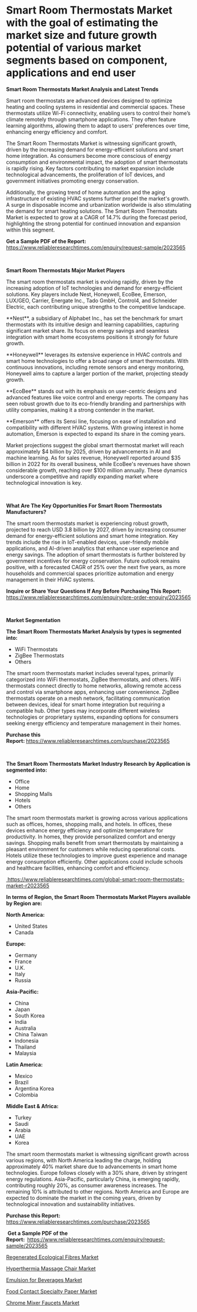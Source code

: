 <p><h1>Smart Room Thermostats Market with the goal of estimating the market size and future growth potential of various market segments based on component, applications and end user</h1></p><p><strong>Smart Room Thermostats Market Analysis and Latest Trends</strong></p>
<p><p>Smart room thermostats are advanced devices designed to optimize heating and cooling systems in residential and commercial spaces. These thermostats utilize Wi-Fi connectivity, enabling users to control their home’s climate remotely through smartphone applications. They often feature learning algorithms, allowing them to adapt to users' preferences over time, enhancing energy efficiency and comfort.</p><p>The Smart Room Thermostats Market is witnessing significant growth, driven by the increasing demand for energy-efficient solutions and smart home integration. As consumers become more conscious of energy consumption and environmental impact, the adoption of smart thermostats is rapidly rising. Key factors contributing to market expansion include technological advancements, the proliferation of IoT devices, and government initiatives promoting energy conservation.</p><p>Additionally, the growing trend of home automation and the aging infrastructure of existing HVAC systems further propel the market's growth. A surge in disposable income and urbanization worldwide is also stimulating the demand for smart heating solutions. The Smart Room Thermostats Market is expected to grow at a CAGR of 14.7% during the forecast period, highlighting the strong potential for continued innovation and expansion within this segment.</p></p>
<p><strong>Get a Sample PDF of the Report:&nbsp;</strong> <a href="https://www.reliableresearchtimes.com/enquiry/request-sample/2023565?utm_campaign=1616&utm_medium=2&utm_source=Github&utm_content=ia&utm_term=30102024&utm_id=smart-room-thermostats">https://www.reliableresearchtimes.com/enquiry/request-sample/2023565</a></p>
<p>&nbsp;</p>
<p><strong>Smart Room Thermostats Major Market Players</strong></p>
<p><p>The smart room thermostats market is evolving rapidly, driven by the increasing adoption of IoT technologies and demand for energy-efficient solutions. Key players include Nest, Honeywell, EcoBee, Emerson, LUX/GEO, Carrier, Energate Inc., Tado GmbH, Control4, and Schneider Electric, each contributing unique strengths to the competitive landscape.</p><p>**Nest**, a subsidiary of Alphabet Inc., has set the benchmark for smart thermostats with its intuitive design and learning capabilities, capturing significant market share. Its focus on energy savings and seamless integration with smart home ecosystems positions it strongly for future growth.</p><p>**Honeywell** leverages its extensive experience in HVAC controls and smart home technologies to offer a broad range of smart thermostats. With continuous innovations, including remote sensors and energy monitoring, Honeywell aims to capture a larger portion of the market, projecting steady growth.</p><p>**EcoBee** stands out with its emphasis on user-centric designs and advanced features like voice control and energy reports. The company has seen robust growth due to its eco-friendly branding and partnerships with utility companies, making it a strong contender in the market.</p><p>**Emerson** offers its Sensi line, focusing on ease of installation and compatibility with different HVAC systems. With growing interest in home automation, Emerson is expected to expand its share in the coming years.</p><p>Market projections suggest the global smart thermostat market will reach approximately $4 billion by 2025, driven by advancements in AI and machine learning. As for sales revenue, Honeywell reported around $35 billion in 2022 for its overall business, while EcoBee's revenues have shown considerable growth, reaching over $100 million annually. These dynamics underscore a competitive and rapidly expanding market where technological innovation is key.</p></p>
<p>&nbsp;</p>
<p><strong>What Are The Key Opportunities For Smart Room Thermostats Manufacturers?</strong></p>
<p><p>The smart room thermostats market is experiencing robust growth, projected to reach USD 3.8 billion by 2027, driven by increasing consumer demand for energy-efficient solutions and smart home integration. Key trends include the rise in IoT-enabled devices, user-friendly mobile applications, and AI-driven analytics that enhance user experience and energy savings. The adoption of smart thermostats is further bolstered by government incentives for energy conservation. Future outlook remains positive, with a forecasted CAGR of 25% over the next five years, as more households and commercial spaces prioritize automation and energy management in their HVAC systems.</p></p>
<p><strong>Inquire or Share Your Questions If Any Before Purchasing This Report:</strong> <a href="https://www.reliableresearchtimes.com/enquiry/pre-order-enquiry/2023565?utm_campaign=1616&utm_medium=2&utm_source=Github&utm_content=ia&utm_term=30102024&utm_id=smart-room-thermostats">https://www.reliableresearchtimes.com/enquiry/pre-order-enquiry/2023565</a></p>
<p>&nbsp;</p>
<p><strong>Market Segmentation</strong></p>
<p><strong>The Smart Room Thermostats Market Analysis by types is segmented into:</strong></p>
<p><ul><li>WiFi Thermostats</li><li>ZigBee Thermostats</li><li>Others</li></ul></p>
<p><p>The smart room thermostats market includes several types, primarily categorized into WiFi thermostats, ZigBee thermostats, and others. WiFi thermostats connect directly to home networks, allowing remote access and control via smartphone apps, enhancing user convenience. ZigBee thermostats operate on a mesh network, facilitating communication between devices, ideal for smart home integration but requiring a compatible hub. Other types may incorporate different wireless technologies or proprietary systems, expanding options for consumers seeking energy efficiency and temperature management in their homes.</p></p>
<p><strong>Purchase this Report:&nbsp;</strong><a href="https://www.reliableresearchtimes.com/purchase/2023565?utm_campaign=1616&utm_medium=2&utm_source=Github&utm_content=ia&utm_term=30102024&utm_id=smart-room-thermostats">https://www.reliableresearchtimes.com/purchase/2023565</a></p>
<p>&nbsp;</p>
<p><strong>The Smart Room Thermostats Market Industry Research by Application is segmented into:</strong></p>
<p><ul><li>Office</li><li>Home</li><li>Shopping Malls</li><li>Hotels</li><li>Others</li></ul></p>
<p><p>The smart room thermostats market is growing across various applications such as offices, homes, shopping malls, and hotels. In offices, these devices enhance energy efficiency and optimize temperature for productivity. In homes, they provide personalized comfort and energy savings. Shopping malls benefit from smart thermostats by maintaining a pleasant environment for customers while reducing operational costs. Hotels utilize these technologies to improve guest experience and manage energy consumption efficiently. Other applications could include schools and healthcare facilities, enhancing comfort and efficiency.</p></p>
<p><a href="https://www.reliableresearchtimes.com/global-smart-room-thermostats-market-r2023565?utm_campaign=1616&utm_medium=2&utm_source=Github&utm_content=ia&utm_term=30102024&utm_id=smart-room-thermostats">&nbsp;https://www.reliableresearchtimes.com/global-smart-room-thermostats-market-r2023565</a></p>
<p><strong>In terms of Region, the Smart Room Thermostats Market Players available by Region are:</strong></p>
<p>
    <p> <strong> North America: </strong>
        <ul>
            <li>United States</li>
            <li>Canada</li>
        </ul>
        </p> 
    <p> <strong> Europe: </strong>
        <ul>
            <li>Germany</li>
            <li>France</li>
            <li>U.K.</li>
            <li>Italy</li>
            <li>Russia</li>
        </ul>
        </p> 
    <p> <strong> Asia-Pacific: </strong>
        <ul>
            <li>China</li>
            <li>Japan</li>
            <li>South Korea</li>
            <li>India</li>
            <li>Australia</li>
            <li>China Taiwan</li>
            <li>Indonesia</li>
            <li>Thailand</li>
            <li>Malaysia</li>
        </ul>
        </p> 
    <p> <strong> Latin America: </strong>
        <ul>
            <li>Mexico</li>
            <li>Brazil</li>
            <li>Argentina Korea</li>
            <li>Colombia</li>
        </ul>
        </p> 
    <p> <strong> Middle East & Africa: </strong>
        <ul>
            <li>Turkey</li>
            <li>Saudi</li>
            <li>Arabia</li>
            <li>UAE</li>
            <li>Korea</li>
        </ul>
    </p>
    </p>
<p><p>The smart room thermostats market is witnessing significant growth across various regions, with North America leading the charge, holding approximately 40% market share due to advancements in smart home technologies. Europe follows closely with a 30% share, driven by stringent energy regulations. Asia-Pacific, particularly China, is emerging rapidly, contributing roughly 20%, as consumer awareness increases. The remaining 10% is attributed to other regions. North America and Europe are expected to dominate the market in the coming years, driven by technological innovation and sustainability initiatives.</p></p>
<p><strong>Purchase this Report: </strong><a href="https://www.reliableresearchtimes.com/purchase/2023565?utm_campaign=1616&utm_medium=2&utm_source=Github&utm_content=ia&utm_term=30102024&utm_id=smart-room-thermostats">https://www.reliableresearchtimes.com/purchase/2023565</a></p>
<p>&nbsp;<strong>Get a Sample PDF of the Report:&nbsp;&nbsp;</strong><a href="https://www.reliableresearchtimes.com/enquiry/request-sample/2023565?utm_campaign=1616&utm_medium=2&utm_source=Github&utm_content=ia&utm_term=30102024&utm_id=smart-room-thermostats">https://www.reliableresearchtimes.com/enquiry/request-sample/2023565</a></p>
<p><strong></strong></p>
<p><p><a href="https://www.linkedin.com/pulse/regenerated-ecological-fibres-momentum-charting-103-cagr-path-klhgc?utm_campaign=1616&utm_medium=2&utm_source=Github&utm_content=ia&utm_term=30102024&utm_id=smart-room-thermostats">Regenerated Ecological Fibres Market</a></p><p><a href="https://www.linkedin.com/pulse/hyperthermia-massage-chair-landscape-product-spectrum-market-yqgtc?utm_campaign=1616&utm_medium=2&utm_source=Github&utm_content=ia&utm_term=30102024&utm_id=smart-room-thermostats">Hyperthermia Massage Chair Market</a></p><p><a href="https://www.linkedin.com/pulse/global-emulsion-beverages-market-analysis-key-trends-future-bm7ge?utm_campaign=1616&utm_medium=2&utm_source=Github&utm_content=ia&utm_term=30102024&utm_id=smart-room-thermostats">Emulsion for Beverages Market</a></p><p><a href="https://www.linkedin.com/pulse/digital-transformation-food-contact-specialty-paper-industry-kf0vc?utm_campaign=1616&utm_medium=2&utm_source=Github&utm_content=ia&utm_term=30102024&utm_id=smart-room-thermostats">Food Contact Specialty Paper Market</a></p><p><a href="https://www.linkedin.com/pulse/emerging-trends-chrome-mixer-faucets-market-global-outlook-future-lgtxc?utm_campaign=1616&utm_medium=2&utm_source=Github&utm_content=ia&utm_term=30102024&utm_id=smart-room-thermostats">Chrome Mixer Faucets Market</a></p></p>
